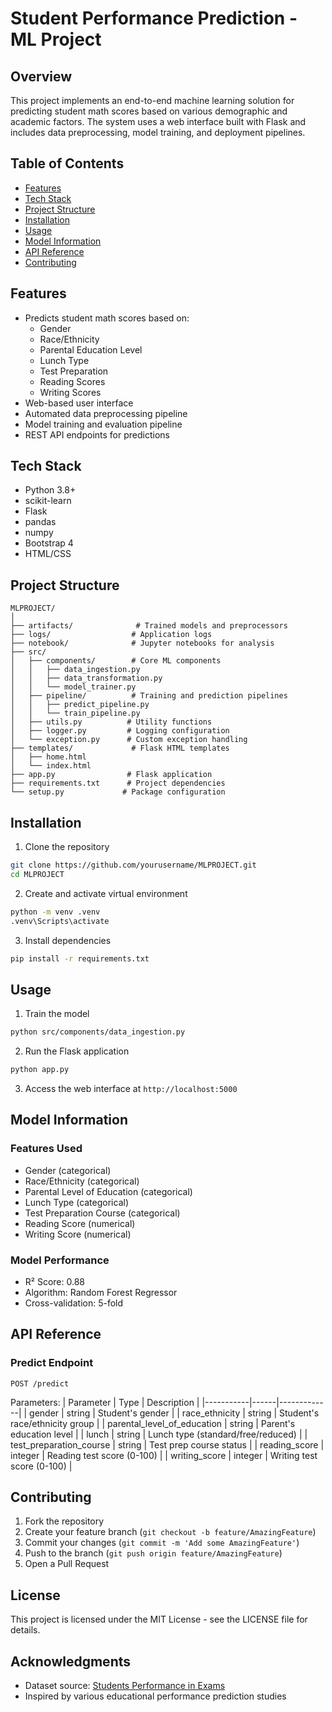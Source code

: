 # Student Performance Prediction - ML Project

## Overview
This project implements an end-to-end machine learning solution for predicting student math scores based on various demographic and academic factors. The system uses a web interface built with Flask and includes data preprocessing, model training, and deployment pipelines.

## Table of Contents
- [Features](#features)
- [Tech Stack](#tech-stack)
- [Project Structure](#project-structure)
- [Installation](#installation)
- [Usage](#usage)
- [Model Information](#model-information)
- [API Reference](#api-reference)
- [Contributing](#contributing)

## Features
- Predicts student math scores based on:
  - Gender
  - Race/Ethnicity
  - Parental Education Level
  - Lunch Type
  - Test Preparation
  - Reading Scores
  - Writing Scores
- Web-based user interface
- Automated data preprocessing pipeline
- Model training and evaluation pipeline
- REST API endpoints for predictions

## Tech Stack
- Python 3.8+
- scikit-learn
- Flask
- pandas
- numpy
- Bootstrap 4
- HTML/CSS

## Project Structure
```
MLPROJECT/
│
├── artifacts/              # Trained models and preprocessors
├── logs/                  # Application logs
├── notebook/              # Jupyter notebooks for analysis
├── src/
│   ├── components/        # Core ML components
│   │   ├── data_ingestion.py
│   │   ├── data_transformation.py
│   │   └── model_trainer.py
│   ├── pipeline/          # Training and prediction pipelines
│   │   ├── predict_pipeline.py
│   │   └── train_pipeline.py
│   ├── utils.py          # Utility functions
│   ├── logger.py         # Logging configuration
│   └── exception.py      # Custom exception handling
├── templates/             # Flask HTML templates
│   ├── home.html
│   └── index.html
├── app.py                # Flask application
├── requirements.txt      # Project dependencies
└── setup.py             # Package configuration
```

## Installation

1. Clone the repository
```bash
git clone https://github.com/yourusername/MLPROJECT.git
cd MLPROJECT
```

2. Create and activate virtual environment
```bash
python -m venv .venv
.venv\Scripts\activate
```

3. Install dependencies
```bash
pip install -r requirements.txt
```

## Usage

1. Train the model
```bash
python src/components/data_ingestion.py
```

2. Run the Flask application
```bash
python app.py
```

3. Access the web interface at `http://localhost:5000`

## Model Information

### Features Used
- Gender (categorical)
- Race/Ethnicity (categorical)
- Parental Level of Education (categorical)
- Lunch Type (categorical)
- Test Preparation Course (categorical)
- Reading Score (numerical)
- Writing Score (numerical)

### Model Performance
- R² Score: 0.88
- Algorithm: Random Forest Regressor
- Cross-validation: 5-fold

## API Reference

### Predict Endpoint
```http
POST /predict
```
Parameters:
| Parameter | Type | Description |
|-----------|------|-------------|
| gender | string | Student's gender |
| race_ethnicity | string | Student's race/ethnicity group |
| parental_level_of_education | string | Parent's education level |
| lunch | string | Lunch type (standard/free/reduced) |
| test_preparation_course | string | Test prep course status |
| reading_score | integer | Reading test score (0-100) |
| writing_score | integer | Writing test score (0-100) |

## Contributing
1. Fork the repository
2. Create your feature branch (`git checkout -b feature/AmazingFeature`)
3. Commit your changes (`git commit -m 'Add some AmazingFeature'`)
4. Push to the branch (`git push origin feature/AmazingFeature`)
5. Open a Pull Request

## License
This project is licensed under the MIT License - see the LICENSE file for details.

## Acknowledgments
- Dataset source: [Students Performance in Exams](https://www.kaggle.com/datasets/spscientist/students-performance-in-exams)
- Inspired by various educational performance prediction studies